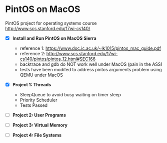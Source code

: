 # PintOS on MacOS
PintOS project for operating systems course   
http://www.scs.stanford.edu/17wi-cs140/   

- [x] **Install and Run PintOS on MacOS Sierra**
  * reference 1: https://www.doc.ic.ac.uk/~lk1015/pintos_mac_guide.pdf
  * reference 2: http://www.scs.stanford.edu/17wi-cs140/pintos/pintos_12.html#SEC166 
  * backtrace and gdb do NOT work well under MacOS (pain in the ASS)
  * tests have been modifed to address pintos arguments problem using QEMU under MacOS 

- [x] **Project 1: Threads**
  * SleepQueue to avoid busy waiting on timer sleep
  * Priority Scheduler
  * Tests Passed 

- [ ] **Project 2: User Programs**

- [ ] **Project 3: Virtual Memory**

- [ ] **Project 4: File Systems**
  

